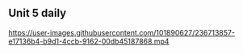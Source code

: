 ## Unit 5 daily


https://user-images.githubusercontent.com/101890627/236713857-e17136b4-b9d1-4ccb-9162-00db45187868.mp4

